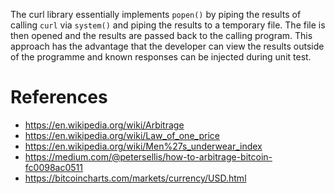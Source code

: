 The curl library essentially implements ```popen()``` by piping the results of
calling ```curl``` via ```system()``` and piping the results to a temporary
file. The file is then opened and the results are passed back to the calling
program. This approach has the advantage that the developer can view the results
outside of the programme and known responses can be injected during unit test.

# References
* https://en.wikipedia.org/wiki/Arbitrage
* https://en.wikipedia.org/wiki/Law_of_one_price
* https://en.wikipedia.org/wiki/Men%27s_underwear_index
* https://medium.com/@petersellis/how-to-arbitrage-bitcoin-fc0098ac0511
* https://bitcoincharts.com/markets/currency/USD.html
